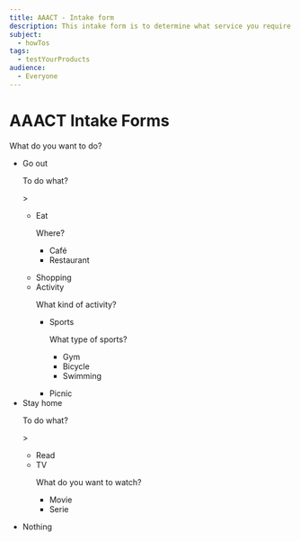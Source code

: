 ```yaml
---
title: AAACT - Intake form
description: This intake form is to determine what service you require from AAACT.
subject:
  - howTos
tags:
  - testYourProducts
audience:
  - Everyone
---
```

# AAACT Intake Forms

<div class="wb-fieldflow">
    <p>What do you want to do?</p>
    <ul>
        <li>Go out
            <!-- set of choices 1 -->
            <div class="wb-fieldflow-sub">
                <p>To do what?</p>>
                <ul>
                    <!-- set of choices 1.1 -->
                    <li>Eat
                        <div class="wb-fieldflow-sub">
                            <p>Where?</p>
                            <ul>
                                <!-- choices 1.1.1 and 1.1.2 -->
                                <li data-wb-fieldflow='{"action": "ajax", "url": "{{ rootPath }}intake-form/index.html#cafe","container":"#ajaxContainer","type": "replace"}'>Café</li>
                                <li data-wb-fieldflow='{"action": "ajax", "url": "{{ rootPath }}intake-form/index.html#restaurant","container":"#ajaxContainer", "type": "replace"}'>Restaurant</li>
                            <ul>
                        </div>
                    </li>
                    <!-- choice 1.2 -->
                    <li data-wb-fieldflow='{"action": "ajax", "url": "{{ rootPath }}intake-form/index.html#shopping","container":"#ajaxContainer","type": "replace"}'>Shopping</li>
                    <!-- set of choices 1.3 -->
                    <li>Activity
                        <div class="wb-fieldflow-sub">
                            <p>What kind of activity?</p>
                            <ul>
                                <!-- set of choices 1.3.1 -->
                                <li>Sports
                                    <div class="wb-fieldflow-sub">
                                    <p>What type of sports?</p>
                                        <ul>
                                            <!-- choices 1.3.1.1, 1.3.1.2 and 1.3.1.3-->
                                            <li data-wb-fieldflow='{"action": "ajax", "url": "{{ rootPath }}intake-form/index.html#gym","container":"#ajaxContainer","type": "replace"}'>Gym</li>
                                            <li data-wb-fieldflow='{"action": "ajax", "url": "{{ rootPath }}intake-form/index.html#bicycle","container":"#ajaxContainer", "type": "replace"}'>Bicycle</li>
                                            <li data-wb-fieldflow='{"action": "ajax", "url": "{{ rootPath }}intake-form/index.html#swimming","container":"#ajaxContainer", "type": "replace"}'>Swimming</li>
                                        <ul>
                                    </div>
                                </li>
                                <!-- choices 1.3.2 -->
                                <li data-wb-fieldflow='{"action": "ajax", "url": "{{ rootPath }}intake-form/index.html#picnic","container":"#ajaxContainer", "type": "replace"}'>Picnic</li>
                            </ul>
                        </div>
                    </li>
                </ul>
            </div>
        </li>
        <li>Stay home
        <!-- set of choices 2 -->
            <div class="wb-fieldflow-sub">
                <p>To do what?</p>>
                <ul>
                    <!-- set of choices 2.1 -->
                    <li data-wb-fieldflow='{"action": "ajax", "url": "{{ rootPath }}intake-form/index.html#read","container":"#ajaxContainer", "type": "replace"}'>Read</li>
                    <li>TV
                        <div class="wb-fieldflow-sub">
                            <p>What do you want to watch?</p>
                            <ul>
                                <!-- choices 2.2.1 and 2.2.2-->
                                <li data-wb-fieldflow='{"action": "ajax", "url": "{{ rootPath }}intake-form/index.html#movie","container":"#ajaxContainer", "type": "replace"}'>Movie</li>
                                <li data-wb-fieldflow='{"action": "ajax", "url": "{{ rootPath }}intake-form/index.html#serie","container":"#ajaxContainer", "type": "replace"}'>Serie</li>
                            <ul>
                        </div>
                    </li>
                </ul>
            </div>
        </li>
        <li data-wb-fieldflow='{"action": "ajax", "url": "{{ rootPath }}intake-form/index.html#nothing","container":"#ajaxContainer", "type": "replace"}'>Nothing</li>
    </ul>
</div>

<section id= "ajaxContainer">
</section>